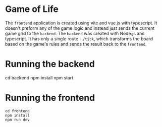 # Game of Life

The `frontend` application is created using vite and vue.js with typescript. It doesn't preform any of the game logic and instead just sends the current game grid to the `backend`. The `backend` was created with Node.js and typescript. It has only a single route - `/tick`, which transforms the board based on the game's rules and sends the result back to the `frontend`.

# Running the backend

cd backend
npm install
npm start
# Running the frontend

```
cd frontend
npm install
npm run dev
```
